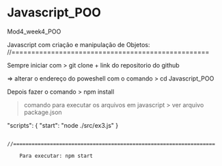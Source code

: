 # Javascript_POO

Mod4_week4_POO

Javascript com criação e manipulação de Objetos:
//==================================================

Sempre iniciar com > git clone + link do repositorio do github

=> alterar o endereço do poweshell com o comando > cd Javascript_POO

Depois fazer o comando > npm install

> comando para executar os arquivos em javascript > ver arquivo package.json

 "scripts": {
        "start": "node ./src/ex3.js" }
        
        //==================================================================
        
        Para executar: npm start
